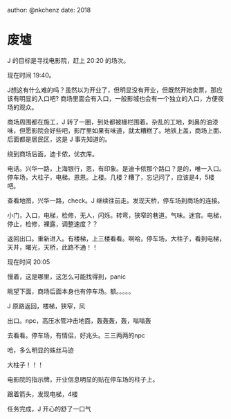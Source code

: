 author: @nkchenz
date: 2018

# 废墟


J 的目标是寻找电影院，赶上 20:20 的场次。

现在时间 19:40。

J想这有什么难的吗？虽然以为开业了，但明显没有开业，但既然开始卖票，那应该有明显的入口吧? 商场里面会有入口，一般影城也会有一个独立的入口，方便夜场的观众。

商场周围都在施工，J 转了一圈，到处都被栅栏围着。杂乱的工地，刺鼻的油漆味，但愿影院会好些吧，影厅里如果有味道，就太糟糕了。地铁上盖，商场上面、后面都是居民区，这是 J 事先知道的。

绕到商场后面，迪卡侬，优衣库。

电话。兴华一路，上海银行，恩，有印象。是迪卡侬那个路口？是的，唯一入口。停车场，大柱子，电梯。恩恩。上楼。几楼？糟了，忘记问了，应该是4，5楼吧。

查看地图，兴华一路，check。J 继续往前走。发现天桥，停车场到商场的连接。

小门，入口，电梯，检修，无人，闪烁。转弯，狭窄的巷道。气味。迷宫。电梯，停止，检修，裸露，调整速度？？

返回出口。重新进入。有楼梯，上三楼看看。啊哈，停车场，大柱子，看到电梯，天井，曙光，天桥，此路不通！！

现在时间 20:05 

慢着，这是哪里，这怎么可能找得到，panic

眺望下面，商场后面本身也有停车场。额。。。。。

J 原路返回，楼梯，狭窄，风

出口。npc，高压水管冲击地面，轰轰轰，轰，嗡嗡轰

去看看。停车场，有情侣，好兆头。三三两两的npc

哈，多么明显的蛛丝马迹

大柱子！！！

电影院的指示牌，开业信息明显的贴在停车场的柱子上。

跟着箭头，发现电梯，4楼

任务完成，J 开心的舒了一口气
